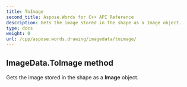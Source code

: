 ```yaml
---
title: ToImage
second_title: Aspose.Words for C++ API Reference
description: Gets the image stored in the shape as a Image object. 
type: docs
weight: 0
url: /cpp/aspose.words.drawing/imagedata/toimage/
---
```

## ImageData.ToImage method


Gets the image stored in the shape as a **Image** object.

